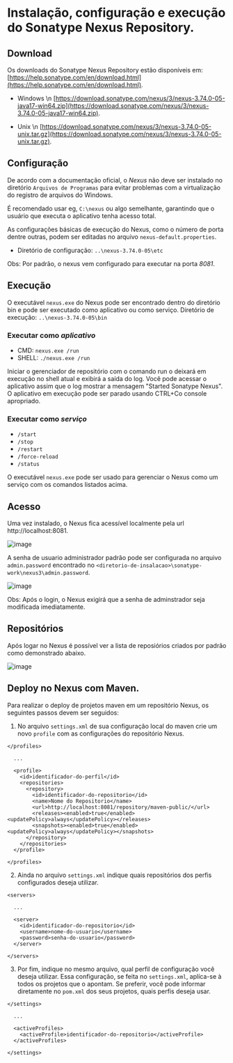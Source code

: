 # Instalação, configuração e execução do Sonatype Nexus Repository.

## Download
Os downloads do Sonatype Nexus Repository estão disponíveis em: [https://help.sonatype.com/en/download.html](https://help.sonatype.com/en/download.html).

- Windows \n [https://download.sonatype.com/nexus/3/nexus-3.74.0-05-java17-win64.zip](https://download.sonatype.com/nexus/3/nexus-3.74.0-05-java17-win64.zip).

- Unix \n [https://download.sonatype.com/nexus/3/nexus-3.74.0-05-unix.tar.gz](https://download.sonatype.com/nexus/3/nexus-3.74.0-05-unix.tar.gz).

## Configuração
De acordo com a documentação oficial, o *Nexus* não deve ser instalado no diretório ``Arquivos de Programas``  para evitar problemas com a virtualização do registro de arquivos do Windows.

É recomendado usar eg, ``C:\nexus`` ou algo semelhante, garantindo que o usuário que executa o aplicativo tenha acesso total.

As configurações básicas de execução do Nexus, como o número de porta dentre outras, podem ser editadas no arquivo ``nexus-default.properties``.
- Diretório de configuração: ``..\nexus-3.74.0-05\etc``

Obs: Por padrão, o nexus vem configurado para executar na porta *8081*.

## Execução
O executável ``nexus.exe`` do Nexus pode ser encontrado dentro do diretório bin e pode ser executado como aplicativo ou como serviço.
Diretório de execução: ``..\nexus-3.74.0-05\bin``

### Executar como *aplicativo*
- CMD: ``nexus.exe /run``
- SHELL: ``./nexus.exe /run``

Iniciar o gerenciador de repositório com o comando run o deixará em execução no shell atual e exibirá a saída do log. Você pode acessar o aplicativo assim que o log mostrar a mensagem "Started Sonatype Nexus". O aplicativo em execução pode ser parado usando CTRL+Co console apropriado.

### Executar como *serviço*
- ```/start```
- ```/stop```
- ```/restart```
- ```/force-reload```
- ```/status```

O executável ``nexus.exe`` pode ser usado para gerenciar o Nexus como um serviço com os comandos listados acima.

## Acesso
Uma vez instalado, o Nexus fica acessível localmente pela url http://localhost:8081.

![image](https://github.com/user-attachments/assets/98e7c9b1-987e-43d5-84eb-7489cd930c81)

A senha de usuario administrador padrão pode ser configurada no arquivo ``admin.password`` encontrado no ``<diretorio-de-insalacao>\sonatype-work\nexus3\admin.password``.

![image](https://github.com/user-attachments/assets/9720efc6-df5b-4425-81aa-3c1a6b3964aa)

Obs: Após o login, o Nexus exigirá que a senha de adminstrador seja modificada imediatamente.

## Repositórios
Após logar no Nexus é possível ver a lista de reposiórios criados por padrão como demonstrado abaixo.

![image](https://github.com/user-attachments/assets/28b0e993-715f-4491-a5f7-d3d33ffcab6a)

## Deploy no Nexus com Maven.
Para realizar o deploy de projetos maven em um repositório Nexus, os seguintes passos devem ser seguidos:

1. No arquivo ``settings.xml`` de sua configuração local do maven crie um novo ``profile`` com as configurações do repositório Nexus. 
```
</profiles>

  ...

  <profile>
    <id>identificador-do-perfil</id>
    <repositories>
      <repository>
        <id>identificador-do-repositorio</id>
        <name>Nome do Repositorio</name>
        <url>http://localhost:8081/repository/maven-public/</url>
        <releases><enabled>true</enabled><updatePolicy>always</updatePolicy></releases>
        <snapshots><enabled>true</enabled><updatePolicy>always</updatePolicy></snapshots>
      </repository>
    </repositories>
  </profile>

</profiles>
```

2. Ainda no arquivo ``settings.xml`` indique quais repositórios dos perfis configurados deseja utilizar.
```
<servers>

  ...

  <server>
    <id>identificador-do-repositorio</id>
    <username>nome-do-usuario</username>
    <password>senha-do-usuario</password>
  </server>

</servers>
```

3. Por fim, indique no mesmo arquivo, qual perfil de configuração você deseja utilizar. Essa configuração, se feita no ``settings.xml``, aplíca-se à todos os projetos que o apontam. Se preferir, você pode informar diretamente no ``pom.xml`` dos seus projetos, quais perfis deseja usar.
```
</settings>

  ...

  <activeProfiles>
    <activeProfile>identificador-do-repositorio</activeProfile>
  </activeProfiles>

</settings>
```

